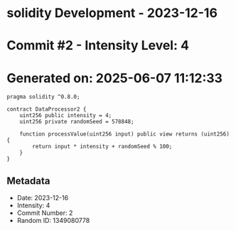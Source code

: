 ﻿# solidity Development - 2023-12-16
# Commit #2 - Intensity Level: 4
# Generated on: 2025-06-07 11:12:33
```solidity
pragma solidity ^0.8.0;

contract DataProcessor2 {
    uint256 public intensity = 4;
    uint256 private randomSeed = 578848;

    function processValue(uint256 input) public view returns (uint256) {
        return input * intensity + randomSeed % 100;
    }
}
```
## Metadata
- Date: 2023-12-16
- Intensity: 4
- Commit Number: 2
- Random ID: 1349080778
